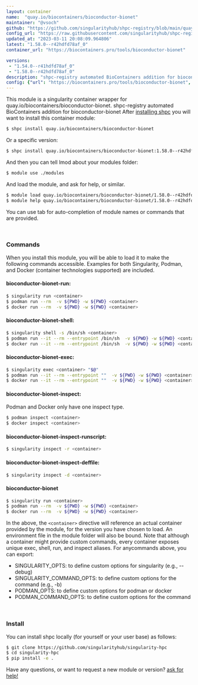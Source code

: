 ```yaml
---
layout: container
name:  "quay.io/biocontainers/bioconductor-bionet"
maintainer: "@vsoch"
github: "https://github.com/singularityhub/shpc-registry/blob/main/quay.io/biocontainers/bioconductor-bionet/container.yaml"
config_url: "https://raw.githubusercontent.com/singularityhub/shpc-registry/main/quay.io/biocontainers/bioconductor-bionet/container.yaml"
updated_at: "2023-03-11 20:08:09.964806"
latest: "1.58.0--r42hdfd78af_0"
container_url: "https://biocontainers.pro/tools/bioconductor-bionet"

versions:
 - "1.54.0--r41hdfd78af_0"
 - "1.58.0--r42hdfd78af_0"
description: "shpc-registry automated BioContainers addition for bioconductor-bionet"
config: {"url": "https://biocontainers.pro/tools/bioconductor-bionet", "maintainer": "@vsoch", "description": "shpc-registry automated BioContainers addition for bioconductor-bionet", "latest": {"1.58.0--r42hdfd78af_0": "sha256:65c756f73ee6238dd2f5681e77a7848e11bd24d1bcacdaf0d07087e22bbb9db1"}, "tags": {"1.54.0--r41hdfd78af_0": "sha256:29fff5cc3f1263df7937776001d008f5e3371669342737abe3feca75902202c1", "1.58.0--r42hdfd78af_0": "sha256:65c756f73ee6238dd2f5681e77a7848e11bd24d1bcacdaf0d07087e22bbb9db1"}, "docker": "quay.io/biocontainers/bioconductor-bionet"}
---
```


This module is a singularity container wrapper for quay.io/biocontainers/bioconductor-bionet.
shpc-registry automated BioContainers addition for bioconductor-bionet
After [installing shpc](#install) you will want to install this container module:


```bash
$ shpc install quay.io/biocontainers/bioconductor-bionet
```

Or a specific version:

```bash
$ shpc install quay.io/biocontainers/bioconductor-bionet:1.58.0--r42hdfd78af_0
```

And then you can tell lmod about your modules folder:

```bash
$ module use ./modules
```

And load the module, and ask for help, or similar.

```bash
$ module load quay.io/biocontainers/bioconductor-bionet/1.58.0--r42hdfd78af_0
$ module help quay.io/biocontainers/bioconductor-bionet/1.58.0--r42hdfd78af_0
```

You can use tab for auto-completion of module names or commands that are provided.

<br>

### Commands

When you install this module, you will be able to load it to make the following commands accessible.
Examples for both Singularity, Podman, and Docker (container technologies supported) are included.

#### bioconductor-bionet-run:

```bash
$ singularity run <container>
$ podman run --rm  -v ${PWD} -w ${PWD} <container>
$ docker run --rm  -v ${PWD} -w ${PWD} <container>
```

#### bioconductor-bionet-shell:

```bash
$ singularity shell -s /bin/sh <container>
$ podman run --it --rm --entrypoint /bin/sh  -v ${PWD} -w ${PWD} <container>
$ docker run --it --rm --entrypoint /bin/sh  -v ${PWD} -w ${PWD} <container>
```

#### bioconductor-bionet-exec:

```bash
$ singularity exec <container> "$@"
$ podman run --it --rm --entrypoint ""  -v ${PWD} -w ${PWD} <container> "$@"
$ docker run --it --rm --entrypoint ""  -v ${PWD} -w ${PWD} <container> "$@"
```

#### bioconductor-bionet-inspect:

Podman and Docker only have one inspect type.

```bash
$ podman inspect <container>
$ docker inspect <container>
```

#### bioconductor-bionet-inspect-runscript:

```bash
$ singularity inspect -r <container>
```

#### bioconductor-bionet-inspect-deffile:

```bash
$ singularity inspect -d <container>
```



#### bioconductor-bionet

```bash
$ singularity run <container>
$ podman run --rm  -v ${PWD} -w ${PWD} <container>
$ docker run --rm  -v ${PWD} -w ${PWD} <container>
```


In the above, the `<container>` directive will reference an actual container provided
by the module, for the version you have chosen to load. An environment file in the
module folder will also be bound. Note that although a container
might provide custom commands, every container exposes unique exec, shell, run, and
inspect aliases. For anycommands above, you can export:

 - SINGULARITY_OPTS: to define custom options for singularity (e.g., --debug)
 - SINGULARITY_COMMAND_OPTS: to define custom options for the command (e.g., -b)
 - PODMAN_OPTS: to define custom options for podman or docker
 - PODMAN_COMMAND_OPTS: to define custom options for the command

<br>

### Install

You can install shpc locally (for yourself or your user base) as follows:

```bash
$ git clone https://github.com/singularityhub/singularity-hpc
$ cd singularity-hpc
$ pip install -e .
```

Have any questions, or want to request a new module or version? [ask for help!](https://github.com/singularityhub/singularity-hpc/issues)